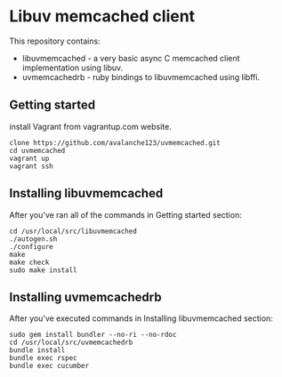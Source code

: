 # Libuv memcached client

This repository contains:
 * libuvmemcached - a very basic async C memcached client implementation using
   libuv.
 * uvmemcachedrb  - ruby bindings to libuvmemcached using libffi.

## Getting started

install Vagrant from vagrantup.com website.

```shell
clone https://github.com/avalanche123/uvmemcached.git
cd uvmemcached
vagrant up
vagrant ssh
```

## Installing libuvmemcached

After you've ran all of the commands in Getting started section:

```shell
cd /usr/local/src/libuvmemcached
./autogen.sh
./configure
make
make check
sudo make install
```

## Installing uvmemcachedrb

After you've executed commands in Installing libuvmemcached section:

```shell
sudo gem install bundler --no-ri --no-rdoc
cd /usr/local/src/uvmemcachedrb
bundle install
bundle exec rspec
bundle exec cucumber
```
